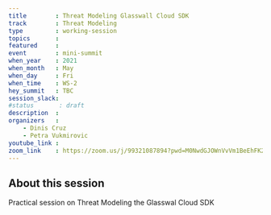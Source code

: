 ```yaml
---
title        : Threat Modeling Glasswall Cloud SDK
track        : Threat Modeling
type         : working-session
topics       :
featured     :
event        : mini-summit
when_year    : 2021
when_month   : May
when_day     : Fri
when_time    : WS-2
hey_summit   : TBC
session_slack:
#status       : draft
description  :
organizers   :
    - Dinis Cruz
    - Petra Vukmirovic
youtube_link :
zoom_link    : https://zoom.us/j/99321087894?pwd=M0NwdGJOWnVvVm1BeEhFK25OUE9yQT09
---
```


## About this session

Practical session on Threat Modeling the Glasswal Cloud SDK